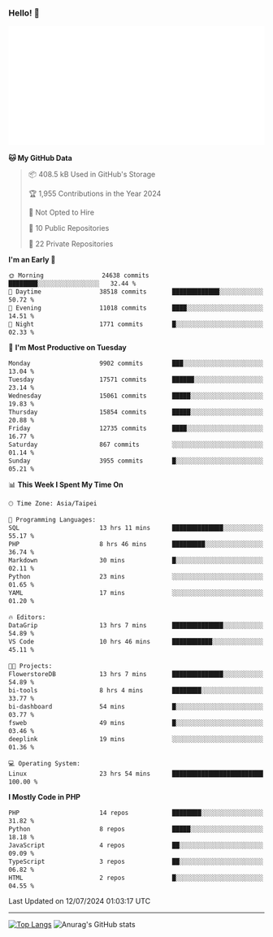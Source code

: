 ### Hello! 👋

![Metrics](/metrics.classic.svg)

<!--START_SECTION:waka-->
**🐱 My GitHub Data** 

> 📦 408.5 kB Used in GitHub's Storage 
 > 
> 🏆 1,955 Contributions in the Year 2024
 > 
> 🚫 Not Opted to Hire
 > 
> 📜 10 Public Repositories 
 > 
> 🔑 22 Private Repositories 
 > 
**I'm an Early 🐤** 

```text
🌞 Morning                24638 commits       ████████░░░░░░░░░░░░░░░░░   32.44 % 
🌆 Daytime                38518 commits       █████████████░░░░░░░░░░░░   50.72 % 
🌃 Evening                11018 commits       ████░░░░░░░░░░░░░░░░░░░░░   14.51 % 
🌙 Night                  1771 commits        █░░░░░░░░░░░░░░░░░░░░░░░░   02.33 % 
```
📅 **I'm Most Productive on Tuesday** 

```text
Monday                   9902 commits        ███░░░░░░░░░░░░░░░░░░░░░░   13.04 % 
Tuesday                  17571 commits       ██████░░░░░░░░░░░░░░░░░░░   23.14 % 
Wednesday                15061 commits       █████░░░░░░░░░░░░░░░░░░░░   19.83 % 
Thursday                 15854 commits       █████░░░░░░░░░░░░░░░░░░░░   20.88 % 
Friday                   12735 commits       ████░░░░░░░░░░░░░░░░░░░░░   16.77 % 
Saturday                 867 commits         ░░░░░░░░░░░░░░░░░░░░░░░░░   01.14 % 
Sunday                   3955 commits        █░░░░░░░░░░░░░░░░░░░░░░░░   05.21 % 
```


📊 **This Week I Spent My Time On** 

```text
🕑︎ Time Zone: Asia/Taipei

💬 Programming Languages: 
SQL                      13 hrs 11 mins      ██████████████░░░░░░░░░░░   55.17 % 
PHP                      8 hrs 46 mins       █████████░░░░░░░░░░░░░░░░   36.74 % 
Markdown                 30 mins             █░░░░░░░░░░░░░░░░░░░░░░░░   02.11 % 
Python                   23 mins             ░░░░░░░░░░░░░░░░░░░░░░░░░   01.65 % 
YAML                     17 mins             ░░░░░░░░░░░░░░░░░░░░░░░░░   01.20 % 

🔥 Editors: 
DataGrip                 13 hrs 7 mins       ██████████████░░░░░░░░░░░   54.89 % 
VS Code                  10 hrs 46 mins      ███████████░░░░░░░░░░░░░░   45.11 % 

🐱‍💻 Projects: 
FlowerstoreDB            13 hrs 7 mins       ██████████████░░░░░░░░░░░   54.89 % 
bi-tools                 8 hrs 4 mins        ████████░░░░░░░░░░░░░░░░░   33.77 % 
bi-dashboard             54 mins             █░░░░░░░░░░░░░░░░░░░░░░░░   03.77 % 
fsweb                    49 mins             █░░░░░░░░░░░░░░░░░░░░░░░░   03.46 % 
deeplink                 19 mins             ░░░░░░░░░░░░░░░░░░░░░░░░░   01.36 % 

💻 Operating System: 
Linux                    23 hrs 54 mins      █████████████████████████   100.00 % 
```

**I Mostly Code in PHP** 

```text
PHP                      14 repos            ████████░░░░░░░░░░░░░░░░░   31.82 % 
Python                   8 repos             █████░░░░░░░░░░░░░░░░░░░░   18.18 % 
JavaScript               4 repos             ██░░░░░░░░░░░░░░░░░░░░░░░   09.09 % 
TypeScript               3 repos             ██░░░░░░░░░░░░░░░░░░░░░░░   06.82 % 
HTML                     2 repos             █░░░░░░░░░░░░░░░░░░░░░░░░   04.55 % 
```




 Last Updated on 12/07/2024 01:03:17 UTC
<!--END_SECTION:waka-->

<hr>

<span style="display:inline-block">[![Top Langs](https://github-readme-stats.vercel.app/api/top-langs/?username=maureendadap&layout=compact&theme=transparent)](https://github.com/anuraghazra/github-readme-stats)</span>
<span style="display:inline-block">![Anurag's GitHub stats](https://github-readme-stats.vercel.app/api?username=maureendadap&show_icons=true&theme=transparent&count_private=true)</span>

<!--
**MaureenDadap/maureendadap** is a ✨ _special_ ✨ repository because its `README.md` (this file) appears on your GitHub profile.

Here are some ideas to get you started:

- 🔭 I’m currently working on ...
- 🌱 I’m currently learning ...
- 👯 I’m looking to collaborate on ...
- 🤔 I’m looking for help with ...
- 💬 Ask me about ...
- 📫 How to reach me: ...
- 😄 Pronouns: ...
- ⚡ Fun fact: ...
-->
